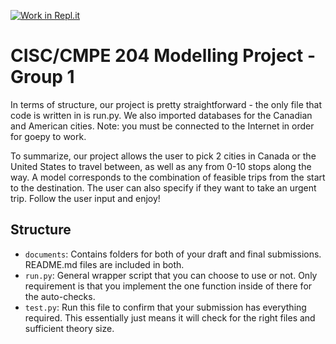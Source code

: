 [![Work in Repl.it](https://classroom.github.com/assets/work-in-replit-14baed9a392b3a25080506f3b7b6d57f295ec2978f6f33ec97e36a161684cbe9.svg)](https://classroom.github.com/online_ide?assignment_repo_id=317167&assignment_repo_type=GroupAssignmentRepo)

# CISC/CMPE 204 Modelling Project - Group 1

In terms of structure, our project is pretty straightforward - the only file that code is written in is run.py. We also imported databases for the Canadian and American cities. Note: you must be connected to the Internet in order for goepy to work.

To summarize, our project allows the user to pick 2 cities in Canada or the United States to travel between, as well as any from 0-10 stops along the way. A model corresponds to the combination of feasible trips from the start to the destination. The user can also specify if they want to take an urgent trip. Follow the user input and enjoy!

## Structure

* `documents`: Contains folders for both of your draft and final submissions. README.md files are included in both.
* `run.py`: General wrapper script that you can choose to use or not. Only requirement is that you implement the one function inside of there for the auto-checks.
* `test.py`: Run this file to confirm that your submission has everything required. This essentially just means it will check for the right files and sufficient theory size.
